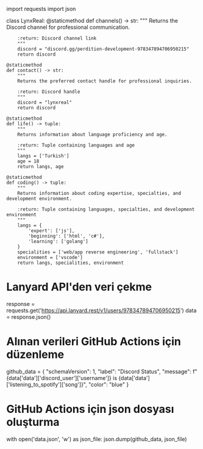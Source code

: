 import requests
import json

class LynxReal:
    @staticmethod
    def channels() -> str:
        """
        Returns the Discord channel for professional communication.

        :return: Discord channel link
        """
        discord = "discord.gg/perdition-development-978347894706950215"
        return discord

    @staticmethod
    def contact() -> str:
        """
        Returns the preferred contact handle for professional inquiries.

        :return: Discord handle
        """
        discord = "lynxreal"
        return discord

    @staticmethod
    def life() -> tuple:
        """
        Returns information about language proficiency and age.

        :return: Tuple containing languages and age
        """
        langs = ['Turkish']
        age = 18
        return langs, age

    @staticmethod
    def coding() -> tuple:
        """
        Returns information about coding expertise, specialties, and development environment.

        :return: Tuple containing languages, specialties, and development environment
        """
        langs = {
            'expert': ['js'],
            'beginning': ['html', 'c#'],
            'learning': ['golang']
        }
        specialities = ['web/app reverse engineering', 'fullstack']
        environment = ['vscode']
        return langs, specialities, environment

# Lanyard API'den veri çekme
response = requests.get('https://api.lanyard.rest/v1/users/978347894706950215')
data = response.json()

# Alınan verileri GitHub Actions için düzenleme
github_data = {
    "schemaVersion": 1,
    "label": "Discord Status",
    "message": f"{data['data']['discord_user']['username']} is {data['data']['listening_to_spotify']['song']}",
    "color": "blue"
}

# GitHub Actions için json dosyası oluşturma
with open('data.json', 'w') as json_file:
    json.dump(github_data, json_file)
